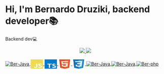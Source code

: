 # Hi, I'm Bernardo Druziki, backend developer📚

Backend dev💻

<div align="center">
  <a href="https://github.com/BerDruziki">
  <img height="180em" src="https://github-readme-stats.vercel.app/api?username=BerDruziki&show_icons=true&theme=dark&include_all_commits=true&count_private=true"/>
  <img height="180em" src="https://github-readme-stats.vercel.app/api/top-langs/?username=BerDruziki&layout=compact&langs_count=7&theme=dark"/>
</div>
  
  <div style="display: inline_block"><br>
  <img align="center" alt="Ber-Java" height="60" width="40" src="https://cdn.jsdelivr.net/gh/devicons/devicon/icons/csharp/csharp-original.svg"/>
  <img align="center" alt="Ber-Js" height="30" width="40" src="https://raw.githubusercontent.com/devicons/devicon/master/icons/javascript/javascript-plain.svg">
  <img align="center" alt="Ber-Ts" height="30" width="40" src="https://raw.githubusercontent.com/devicons/devicon/master/icons/typescript/typescript-plain.svg">
  <img align="center" alt="Ber-HTML" height="30" width="40" src="https://raw.githubusercontent.com/devicons/devicon/master/icons/html5/html5-original.svg">
  <img align="center" alt="Ber-CSS" height="30" width="40" src="https://raw.githubusercontent.com/devicons/devicon/master/icons/css3/css3-original.svg">
  <img align="center" alt="Ber-Java" height="60" width="40" src="https://cdn.jsdelivr.net/gh/devicons/devicon/icons/java/java-plain-wordmark.svg" "/>
  <img align="center" alt="Ber-Java" height="50" width="30" src="https://cdn.jsdelivr.net/gh/devicons/devicon/icons/dart/dart-original.svg" />
  <img align="center" alt="Ber-php" height="50" width="30" src="https://cdn.jsdelivr.net/gh/devicons/devicon@latest/icons/php/php-original.svg" />                                                                                                                                                


                                                                                                                                                        
          
  <link rel="stylesheet" href="https://cdn.jsdelivr.net/gh/devicons/devicon@v2.15.1/devicon.min.css">                                                                                                                                                                                                    
</div>
                                                                                                    
                                                                                                    
